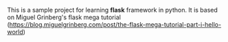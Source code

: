 This is a sample project for learning **flask** framework in python. It is based on Miguel Grinberg's flask mega tutorial (https://blog.miguelgrinberg.com/post/the-flask-mega-tutorial-part-i-hello-world)
